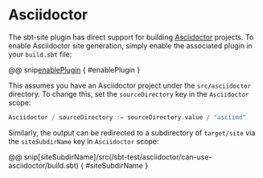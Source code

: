 # Asciidoctor

The sbt-site plugin has direct support for building [Asciidoctor] projects. To enable Asciidoctor site generation, simply enable the associated plugin in your `build.sbt` file:

@@ snip[enablePlugin](/src/sbt-test/asciidoctor/can-use-asciidoctor/build.sbt) { #enablePlugin }

This assumes you have an Asciidoctor project under the `src/asciidoctor` directory. To change this, set the `sourceDirectory` key in the `Asciidoctor` scope:

```sbt
Asciidoctor / sourceDirectory := sourceDirectory.value / "asciimd"
```

Similarly, the output can be redirected to a subdirectory of `target/site` via the `siteSubdirName` key in `Asciidoctor` scope:

@@ snip[siteSubdirName]/src(/sbt-test/asciidoctor/can-use-asciidoctor/build.sbt) { #siteSubdirName }

[Asciidoctor]: http://asciidoctor.org
